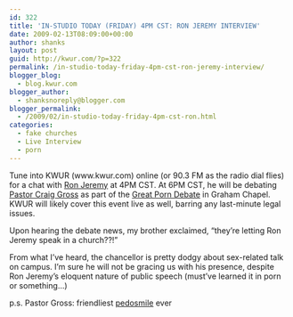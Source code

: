 ```yaml
---
id: 322
title: 'IN-STUDIO TODAY (FRIDAY) 4PM CST: RON JEREMY INTERVIEW'
date: 2009-02-13T08:09:00+00:00
author: shanks
layout: post
guid: http://kwur.com/?p=322
permalink: /in-studio-today-friday-4pm-cst-ron-jeremy-interview/
blogger_blog:
  - blog.kwur.com
blogger_author:
  - shanksnoreply@blogger.com
blogger_permalink:
  - /2009/02/in-studio-today-friday-4pm-cst-ron.html
categories:
  - fake churches
  - Live Interview
  - porn
---
```

<div class="pf-content">
  <p>
    Tune into KWUR (www.kwur.com) online (or 90.3 FM as the radio dial flies) for a chat with <a href="http://en.wikipedia.org/wiki/Ron_jeremy">Ron Jeremy</a> at 4PM CST. At 6PM CST, he will be debating <a href="http://en.wikipedia.org/wiki/Craig_Gross">Pastor Craig Gross</a> as part of the <a href="http://www.porndebate.com/">Great Porn Debate</a> in Graham Chapel. KWUR will likely cover this event live as well, barring any last-minute legal issues.
  </p>
  
  <p>
    Upon hearing the debate news, my brother exclaimed, &#8220;they&#8217;re letting Ron Jeremy speak in a church??!&#8221;
  </p>
  
  <p>
    From what I&#8217;ve heard, the chancellor is pretty dodgy about sex-related talk on campus. I&#8217;m sure he will not be gracing us with his presence, despite Ron Jeremy&#8217;s eloquent nature of public speech (must&#8217;ve learned it in porn or something&#8230;)
  </p>
  
  <p>
    p.s. Pastor Gross: friendliest <a href="http://www.thebestpageintheuniverse.net/c.cgi?u=spot_the_pedo">pedosmile</a> ever
  </p>
</div>